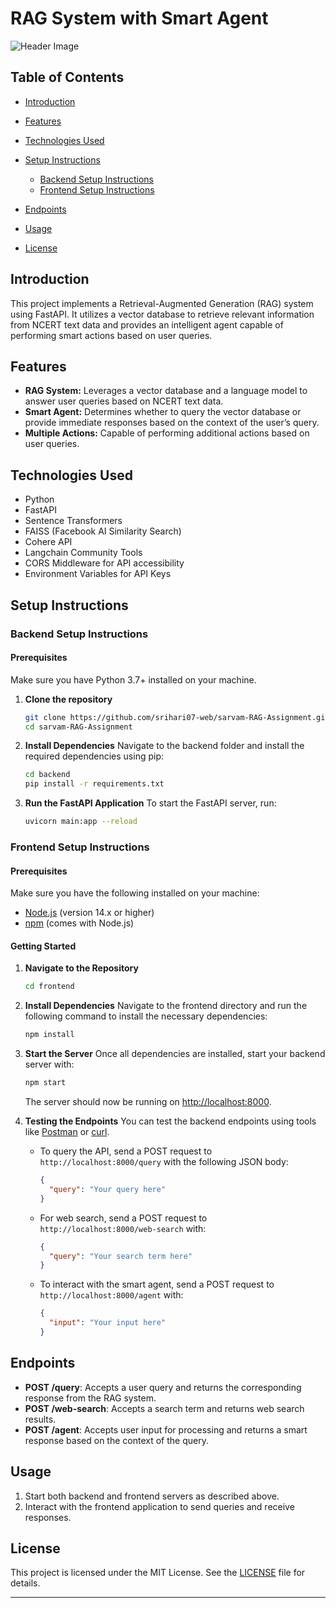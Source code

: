 # RAG System with Smart Agent

![Header Image]('./rag.png')


## Table of Contents
- [Introduction](#introduction)
- [Features](#features)
- [Technologies Used](#technologies-used)
- [Setup Instructions](#setup-instructions)
  - [Backend Setup Instructions](#backend-setup-instructions)
  - [Frontend Setup Instructions](#frontend-setup-instructions)
- [Endpoints](#endpoints)
- [Usage](#usage)

- [License](#license)

## Introduction
This project implements a Retrieval-Augmented Generation (RAG) system using FastAPI. It utilizes a vector database to retrieve relevant information from NCERT text data and provides an intelligent agent capable of performing smart actions based on user queries.

## Features
- **RAG System:** Leverages a vector database and a language model to answer user queries based on NCERT text data.
- **Smart Agent:** Determines whether to query the vector database or provide immediate responses based on the context of the user’s query.
- **Multiple Actions:** Capable of performing additional actions based on user queries.

## Technologies Used
- Python
- FastAPI
- Sentence Transformers
- FAISS (Facebook AI Similarity Search)
- Cohere API
- Langchain Community Tools
- CORS Middleware for API accessibility
- Environment Variables for API Keys

## Setup Instructions

### Backend Setup Instructions

#### Prerequisites
Make sure you have Python 3.7+ installed on your machine.

1. **Clone the repository**
   ```bash
   git clone https://github.com/srihari07-web/sarvam-RAG-Assignment.git
   cd sarvam-RAG-Assignment
   ```

2. **Install Dependencies**
   Navigate to the backend folder and install the required dependencies using pip:
   ```bash
   cd backend
   pip install -r requirements.txt
   ```


4. **Run the FastAPI Application**
   To start the FastAPI server, run:
   ```bash
   uvicorn main:app --reload
   ```

### Frontend Setup Instructions

#### Prerequisites
Make sure you have the following installed on your machine:
- [Node.js](https://nodejs.org/) (version 14.x or higher)
- [npm](https://www.npmjs.com/) (comes with Node.js)

#### Getting Started

1. **Navigate to the Repository**
   ```bash
   cd frontend
   ```

2. **Install Dependencies**
   Navigate to the frontend directory and run the following command to install the necessary dependencies:
   ```bash
   npm install
   ```


4. **Start the Server**
   Once all dependencies are installed, start your backend server with:
   ```bash
   npm start
   ```
   The server should now be running on [http://localhost:8000](http://localhost:8000).

5. **Testing the Endpoints**
   You can test the backend endpoints using tools like [Postman](https://www.postman.com/) or [curl](https://curl.se/).

   - To query the API, send a POST request to `http://localhost:8000/query` with the following JSON body:
     ```json
     {
       "query": "Your query here"
     }
     ```

   - For web search, send a POST request to `http://localhost:8000/web-search` with:
     ```json
     {
       "query": "Your search term here"
     }
     ```

   - To interact with the smart agent, send a POST request to `http://localhost:8000/agent` with:
     ```json
     {
       "input": "Your input here"
     }
     ```

## Endpoints
- **POST /query**: Accepts a user query and returns the corresponding response from the RAG system.
- **POST /web-search**: Accepts a search term and returns web search results.
- **POST /agent**: Accepts user input for processing and returns a smart response based on the context of the query.

## Usage
1. Start both backend and frontend servers as described above.
2. Interact with the frontend application to send queries and receive responses.

## License
This project is licensed under the MIT License. See the [LICENSE](LICENSE) file for details.

---
